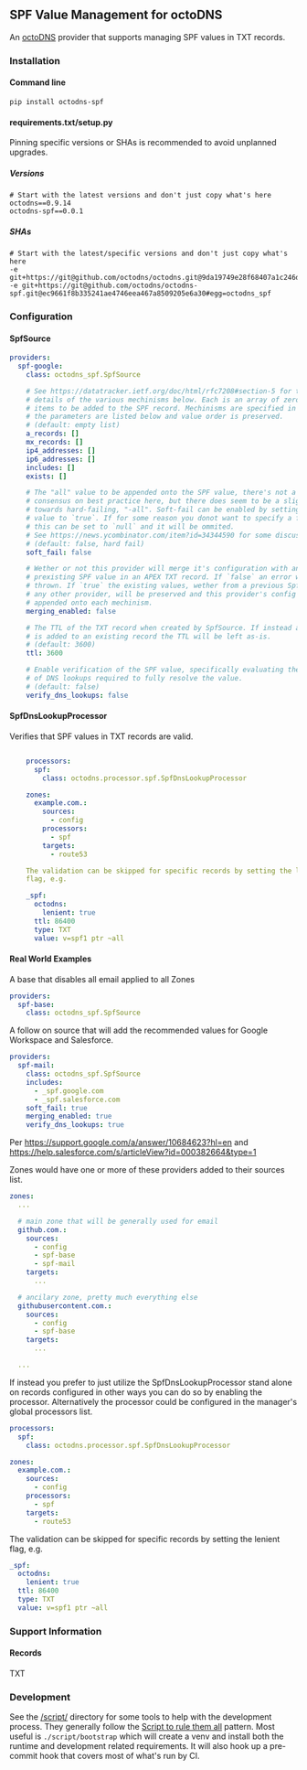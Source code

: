 ## SPF Value Management for octoDNS

An [octoDNS](https://github.com/octodns/octodns/) provider that supports managing SPF values in TXT records.

### Installation

#### Command line

```
pip install octodns-spf
```

#### requirements.txt/setup.py

Pinning specific versions or SHAs is recommended to avoid unplanned upgrades.

##### Versions

```
# Start with the latest versions and don't just copy what's here
octodns==0.9.14
octodns-spf==0.0.1
```

##### SHAs

```
# Start with the latest/specific versions and don't just copy what's here
-e git+https://git@github.com/octodns/octodns.git@9da19749e28f68407a1c246dfdf65663cdc1c422#egg=octodns
-e git+https://git@github.com/octodns/octodns-spf.git@ec9661f8b335241ae4746eea467a8509205e6a30#egg=octodns_spf
```

### Configuration

#### SpfSource

```yaml
providers:
  spf-google:
    class: octodns_spf.SpfSource

    # See https://datatracker.ietf.org/doc/html/rfc7208#section-5 for the
    # details of the various mechinisms below. Each is an array of zero or more
    # items to be added to the SPF record. Mechinisms are specified in the order
    # the parameters are listed below and value order is preserved.
    # (default: empty list)
    a_records: []
    mx_records: []
    ip4_addresses: []
    ip6_addresses: []
    includes: []
    exists: []

    # The "all" value to be appended onto the SPF value, there's not a clear
    # consensus on best practice here, but there does seem to be a slight leaning
    # towards hard-failing, "-all". Soft-fail can be enabled by setting this
    # value to `true`. If for some reason you donot want to specify a fail mode,
    # this can be set to `null` and it will be ommited.
    # See https://news.ycombinator.com/item?id=34344590 for some discussion
    # (default: false, hard fail)
    soft_fail: false

    # Wether or not this provider will merge it's configuration with any
    # prexisting SPF value in an APEX TXT record. If `false` an error will be
    # thrown. If `true` the existing values, wether from a previous SpfSource or
    # any other provider, will be preserved and this provider's config will be
    # appended onto each mechinism.
    merging_enabled: false

    # The TTL of the TXT record when created by SpfSource. If instead a value
    # is added to an existing record the TTL will be left as-is.
    # (default: 3600)
    ttl: 3600

    # Enable verification of the SPF value, specifically evaluating the number
    # of DNS lookups required to fully resolve the value.
    # (default: false)
    verify_dns_lookups: false
```

#### SpfDnsLookupProcessor

Verifies that SPF values in TXT records are valid.

```yaml

    processors:
      spf:
        class: octodns.processor.spf.SpfDnsLookupProcessor

    zones:
      example.com.:
        sources:
          - config
        processors:
          - spf
        targets:
          - route53

    The validation can be skipped for specific records by setting the lenient
    flag, e.g.

    _spf:
      octodns:
        lenient: true
      ttl: 86400
      type: TXT
      value: v=spf1 ptr ~all
```

#### Real World Examples

A base that disables all email applied to all Zones

```yaml
providers:
  spf-base:
    class: octodns_spf.SpfSource
```

A follow on source that will add the recommended values for Google Workspace
and Salesforce.

```yaml
providers:
  spf-mail:
    class: octodns_spf.SpfSource
    includes:
      - _spf.google.com
      - _spf.salesforce.com
    soft_fail: true
    merging_enabled: true
    verify_dns_lookups: true
```

Per https://support.google.com/a/answer/10684623?hl=en and
https://help.salesforce.com/s/articleView?id=000382664&type=1

Zones would have one or more of these providers added to their sources list.

```yaml
zones:
  ...

  # main zone that will be generally used for email
  github.com.:
    sources:
      - config
      - spf-base
      - spf-mail
    targets:
      ...

  # ancilary zone, pretty much everything else
  githubusercontent.com.:
    sources:
      - config
      - spf-base
    targets:
      ...

  ...
```

If instead you prefer to just utilize the SpfDnsLookupProcessor stand alone on
records configured in other ways you can do so by enabling the processor.
Alternatively the processor could be configured in the manager's global
processors list.

```yaml
processors:
  spf:
    class: octodns.processor.spf.SpfDnsLookupProcessor

zones:
  example.com.:
    sources:
      - config
    processors:
      - spf
    targets:
      - route53
```

The validation can be skipped for specific records by setting the lenient
flag, e.g.

```yaml
_spf:
  octodns:
    lenient: true
  ttl: 86400
  type: TXT
  value: v=spf1 ptr ~all
```

### Support Information

#### Records

TXT

### Development

See the [/script/](/script/) directory for some tools to help with the
development process. They generally follow the [Script to rule them
all](https://github.com/github/scripts-to-rule-them-all) pattern. Most useful
is `./script/bootstrap` which will create a venv and install both the runtime
and development related requirements. It will also hook up a pre-commit hook
that covers most of what's run by CI.
